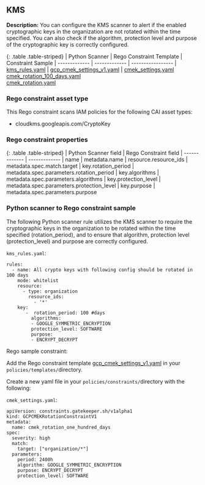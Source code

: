 ## KMS

**Description:** You can configure the KMS scanner to alert if the enabled 
cryptographic keys in the organization are not rotated within the time 
specified. You can also check if the algorithm, protection level and purpose 
of the cryptographic key is correctly configured.

{: .table .table-striped}
| Python Scanner | Rego Constraint Template | Constraint Sample
| ------------- | ------------- | -----------------
| [kms_rules.yaml](https://github.com/forseti-security/terraform-google-forseti/blob/master/modules/rules/templates/rules/kms_rules.yamll) | [gcp_cmek_settings_v1.yaml](https://github.com/forseti-security/policy-library/blob/master/policies/templates/gcp_cmek_settings_v1.yaml) | [cmek_settings.yaml](https://github.com/forseti-security/policy-library/blob/master/samples/cmek_settings.yaml)<br>[cmek_rotation_100_days.yaml](https://github.com/forseti-security/policy-library/blob/master/samples/cmek_rotation_100_days.yaml)<br>[cmek_rotation.yaml](https://github.com/forseti-security/policy-library/blob/master/samples/cmek_rotation.yaml)

### Rego constraint asset type

This Rego constraint scans IAM policies for the following CAI asset types:

- cloudkms.googleapis.com/CryptoKey

### Rego constraint properties

{: .table .table-striped}
| Python Scanner field | Rego Constraint field
| ------------- | -------------
| name | metadata.name
| resource.resource_ids | metadata.spec.match.target
| key.rotation_period | metadata.spec.parameters.rotation_period
| key.algorithms | metadata.spec.parameters.algorithms
| key.protection_level | metadata.spec.parameters.protection_level
| key.purpose | metadata.spec.parameters.purpose

### Python scanner to Rego constraint sample

The following Python scanner rule utilizes the KMS scanner to require the 
cryptographic keys in the organization to be rotated within the time specified 
(rotation_period), and to ensure that algorithm, protection level 
(protection_level) and purpose are correctly configured.

`kms_rules.yaml`:

```
rules:
  - name: All crypto keys with following config should be rotated in 100 days
    mode: whitelist
    resource:
      - type: organization
        resource_ids:
          - '*'
    key:
       -  rotation_period: 100 #days
         algorithms:
         - GOOGLE_SYMMETRIC_ENCRYPTION
         protection_level: SOFTWARE
         purpose:
         - ENCRYPT_DECRYPT
```

Rego sample constraint:

Add the Rego constraint template 
[gcp_cmek_settings_v1.yaml](https://github.com/forseti-security/policy-library/blob/master/policies/templates/gcp_cmek_settings_v1.yaml) 
in your `policies/templates/`directory.

Create a new yaml file in your `policies/constraints/`directory with the following:

`cmek_settings.yaml`:

```
apiVersion: constraints.gatekeeper.sh/v1alpha1
kind: GCPCMEKRotationConstraintV1
metadata:
  name: cmek_rotation_one_hundred_days
spec:
  severity: high
  match:
    target: ["organization/*"]
  parameters:
    period: 2400h
    algorithm: GOOGLE_SYMMETRIC_ENCRYPTION
    purpose: ENCRYPT_DECRYPT
    protection_level: SOFTWARE
```
